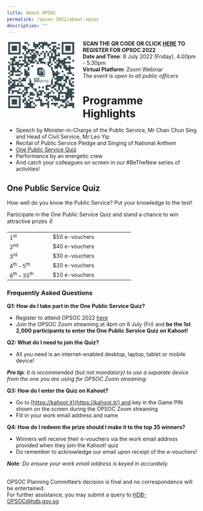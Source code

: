 ```yaml
---
title: About OPSOC
permalink: /opsoc-2022/about-opsoc
description: ""
---
```

<b>SCAN THE QR CODE<img src="/images/opsoc22-qr-registration.png" alt="QR Code" style="width:200px;" align="left"/>
	OR CLICK <a href="https://go.gov.sg/opsoc22-registration"><b>HERE</b></a> TO REGISTER FOR OPSOC 2022 </b><br>
<b>Date and Time</b>: 8 July 2022 (Friday), 4.00pm - 5.30pm<br>
<b>Virtual Platform</b>: Zoom Webinar<br>
<i>The event is open to all public officers</i><br>

# Programme Highlights

* Speech by Minister-in-Charge of the Public Service, Mr Chan Chun Sing and Head of Civil Service, Mr Leo Yip
* Recital of Public Service Pledge and Singing of National Anthem
* <a href="#ops-quiz">One Public Service Quiz</a>
* Performance by an energetic crew
* And catch your colleagues on screen in our #BeTheNew series of activities!

<h2 id="ops-quiz">One Public Service Quiz</h2>

How well do you know the Public Service? Put your knowledge to the test!

Participate in the One Public Service Quiz and stand a chance to win attractive prizes ✌

<table><tbody><tr><td width="100" style="border:none">1<sup>st</sup></td><td width="200" style="border:none">$50 e-vouchers</td></tr><tr><td width="100" style="border:none">2<sup>nd</sup></td><td width="200" style="border:none">$40 e-vouchers</td></tr><tr><td width="100" style="border:none">3<sup>rd</sup></td><td width="200" style="border:none">$30 e-vouchers</td></tr><tr><td width="100" style="border:none">4<sup>th</sup> – 5<sup>th</sup></td><td width="200" style="border:none">$20 e-vouchers</td></tr><tr><td width="100" style="border:none">6<sup>th</sup> –  35<sup>th</sup></td><td width="200" style="border:none">$10 e-vouchers</td></tr></tbody></table>

### Frequently Asked Questions  
  
**Q1: How do I take part in the One Public Service Quiz?**
* Register to attend OPSOC 2022 [here](https://go.gov.sg/opsoc22-registration)
* Join the OPSOC Zoom streaming at 4pm on 8 July (Fri) and **be the 1st 2,000 participants to enter the One Public Service Quiz on Kahoot!**

  
**Q2: What do I need to join the Quiz?**
*   All you need is an internet-enabled desktop, laptop, tablet or mobile device!

**_Pro tip_**_: It is recommended (but not mandatory) to use a separate device from the one you are using for OPSOC Zoom streaming._

**Q3: How do I enter the Quiz on Kahoot?**
*   Go to [https://kahoot.it](https://kahoot.it/) and key in the Game PIN shown on the screen during the OPSOC Zoom streaming
*   Fill in your work email address and name 

**Q4: How do I redeem the prize should I make it to the top 35 winners?**
*   Winners will receive their e-vouchers via the work email address provided when they join the Kahoot! quiz
*   Do remember to acknowledge our email upon receipt of the e-vouchers!

**_Note_**_: Do ensure your work email address is keyed in accurately._

<br>
OPSOC Planning Committee’s decision is final and no correspondence will be entertained.<br>
For further assistance, you may submit a query to <a href="mailto:HDB-OPSOC@hdb.gov.sg">HDB-OPSOC@hdb.gov.sg</a><br>
<br>